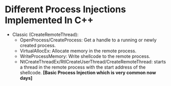 # Different Process Injections Implemented In C++

* Classic (CreateRemoteThread):
  * OpenProcess/CreateProcess: Get a handle to a running or newly created process.
  * VirtualAllocEx: Allocate memory in the remote process.
  * WriteProcessMemory: Write shellcode to the remote process.
  * NtCreateThreadEx/RtlCreateUserThread/CreateRemoteThread: starts a thread in the remote process with the start address of the shellcode.
**[Basic Process Injection which is very common now days]**

